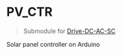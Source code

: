 # PV_CTR

> Submodule for [Drive-DC-AC-SC](https://github.com/Damianoo00/Drive-DC-AC-SC)

Solar panel controller on Arduino
